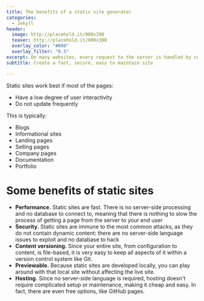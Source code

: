 ```yaml
---
title: The benefits of a static site generator
categories:
  - Jekyll
header:
  image: http://placehold.it/900x300
  teaser: http://placehold.it/900x300
  overlay_color: "#000"
  overlay_filter: "0.5"
excerpt: On many websites, every request to the server is handled by complex dynamic code. This slows things down. Often this level of complexity is not needed and can be avoided by generating static content.
subtitle: Create a fast, secure, easy to maintain site

---
```


Static sites work best if most of the pages:
- Have a low degree of user interactivity
- Do not update frequently


This is typically:

- Blogs
- Informational sites
- Landing pages
- Selling pages
- Company pages
- Documentation
- Portfolio


# Some benefits of static sites
- **Performance.**  Static sites are fast. There is no server-side processing and no database to connect to, meaning that there is nothing to slow the process of getting a page from the server to your end user
- **Security.** Static sites are immune to the most common attacks, as they do not contain dynamic content: there are no server-side language issues to exploit and no database to hack
- **Content versioning.** Since your entire site, from configuration to content, is file-based, it is very easy to keep all aspects of it within a version control system like Git.
- **Previewable.** Because static sites are developed locally, you can play around with that local site without affecting the live site.
- **Hosting.** Since no server-side language is required, hosting doesn't require complicated setup or maintenance, making it cheap and easy. In fact, there are even free options, like GitHub pages.
